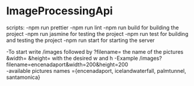 # ImageProcessingApi

scripts:
-npm run prettier 
-npm run lint
-npm run build for building the project
-npm run jasmine for testing the project
-npm run test for building and testing the project
-npm run start for starting the server

-To start write /images followed by ?filename= the name of the pictures &width= &height= with the desired w and h
-Example /images?filename=encenadaport&width=200&height=200 <br />
-available pictures names ={encenadaport, icelandwaterfall, palmtunnel, santamonica}
